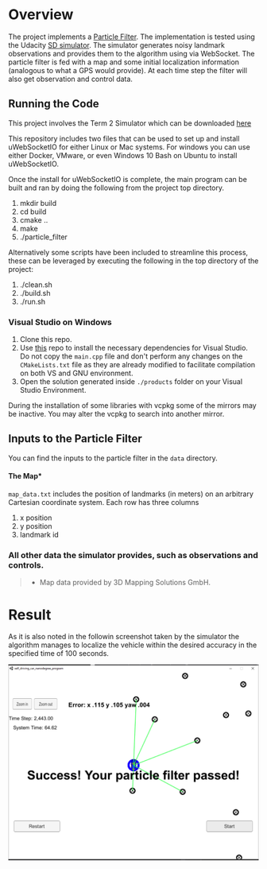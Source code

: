 [//]: # (Image References)

[image1]: ./screenshots/SuccessScreenshot.PNG "Successful Result on Simulator"

# Overview

The project implements a [Particle Filter](https://en.wikipedia.org/wiki/Particle_filter). The implementation is tested using the Udacity [SD simulator](https://github.com/udacity/self-driving-car-sim/releases). The simulator generates noisy landmark observations and provides them to the algorithm using via WebSocket. The particle filter is fed with a map and some initial localization information (analogous to what a GPS would provide). At each time step the filter will also get observation and control data.

## Running the Code
This project involves the Term 2 Simulator which can be downloaded [here](https://github.com/udacity/self-driving-car-sim/releases)

This repository includes two files that can be used to set up and install uWebSocketIO for either Linux or Mac systems. For windows you can use either Docker, VMware, or even Windows 10 Bash on Ubuntu to install uWebSocketIO.

Once the install for uWebSocketIO is complete, the main program can be built and ran by doing the following from the project top directory.

1. mkdir build
2. cd build
3. cmake ..
4. make
5. ./particle_filter

Alternatively some scripts have been included to streamline this process, these can be leveraged by executing the following in the top directory of the project:

1. ./clean.sh
2. ./build.sh
3. ./run.sh

### Visual Studio on Windows

1. Clone this repo.
2. Use [this](https://github.com/fkeidel/CarND-Term2-ide-profile-VisualStudio) repo to install the necessary dependencies for Visual Studio.
   Do not copy the `main.cpp` file and don't perform any changes on the `CMakeLists.txt` file as they are already modified to facilitate compilation on both VS and GNU environment.
3. Open the solution generated inside `./products` folder on your Visual Studio Environment.

During the installation of some libraries with vcpkg some of the mirrors may be inactive. You may alter the vcpkg to search into another mirror.

## Inputs to the Particle Filter
You can find the inputs to the particle filter in the `data` directory. 

#### The Map*
`map_data.txt` includes the position of landmarks (in meters) on an arbitrary Cartesian coordinate system. Each row has three columns
1. x position
2. y position
3. landmark id

### All other data the simulator provides, such as observations and controls.

> * Map data provided by 3D Mapping Solutions GmbH.

# Result

As it is also noted in the followin screenshot taken by the simulator the algorithm manages to localize the vehicle within the desired accuracy in the specified time of 100 seconds.

![alt text][image1]


